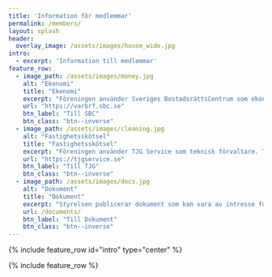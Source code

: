 ```yaml
---
title: 'Information för medlemmar'
permalink: /members/
layout: splash
header:
  overlay_image: /assets/images/house_wide.jpg
intro:
  - excerpt: 'Information till medlemmar' 
feature_row:
  - image_path: /assets/images/money.jpg
    alt: "Ekonomi"
    title: "Ekonomi"
    excerpt: "Föreningen använder Sveriges BostadsrättsCentrum som ekonmisk förvaltare. Alla medlemmar kan logga in på deras hemsida och t.ex. administrera inbetalningar."
    url: "https://varbrf.sbc.se"
    btn_label: "Till SBC"
    btn_class: "btn--inverse"
  - image_path: /assets/images/cleaning.jpg
    alt: "Fastighetsskötsel"
    title: "Fastighetsskötsel"
    excerpt: "Föreningen använder TJG Service som teknisk förvaltare. TJG hjälper oss med städning och löpande skötsel av alla gemensamma utrymmen."
    url: "https://tjgservice.se"
    btn_label: "Till TJG"
    btn_class: "btn--inverse"
  - image_path: /assets/images/docs.jpg
    alt: "Dokument"
    title: "Dokument"
    excerpt: "Styrelsen publicerar dokument som kan vara av intresse för medlemmar. Detta inkluderar: stagar, årsredovisnigar och riktlinjer."
    url: /documents/
    btn_label: "Till Dokument"
    btn_class: "btn--inverse"
---
```


{% include feature_row id="intro" type="center" %}

{% include feature_row  %}
 